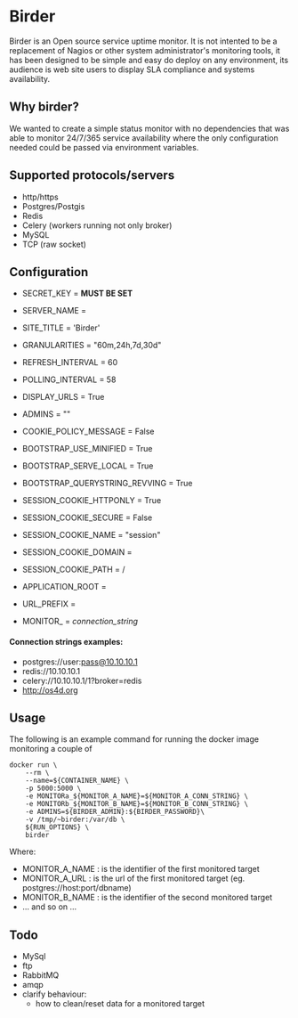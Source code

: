 Birder
======

Birder is an Open source service uptime monitor.
It is not intented to be a replacement of Nagios or other system administrator's monitoring tools,
it has been designed to be simple and easy do deploy on any environment,
its audience is web site users to display SLA compliance and systems availability.



Why birder?
-----------

We wanted to create a simple status monitor with no dependencies that was able to monitor 24/7/365 service
availability where the only configuration needed could be passed via environment variables. 


Supported protocols/servers
---------------------------

 - http/https
 - Postgres/Postgis 
 - Redis
 - Celery (workers running not only broker)
 - MySQL
 - TCP (raw socket)


Configuration
-------------

   - SECRET_KEY = **MUST BE SET**
   
   - SERVER_NAME = 
   - SITE_TITLE = 'Birder'
   - GRANULARITIES = "60m,24h,7d,30d"
   - REFRESH_INTERVAL = 60
   - POLLING_INTERVAL = 58
   - DISPLAY_URLS = True
   - ADMINS = ""
   - COOKIE_POLICY_MESSAGE = False
   
   - BOOTSTRAP_USE_MINIFIED = True
   - BOOTSTRAP_SERVE_LOCAL = True
   - BOOTSTRAP_QUERYSTRING_REVVING = True
   
   
   - SESSION_COOKIE_HTTPONLY = True
   - SESSION_COOKIE_SECURE = False
   - SESSION_COOKIE_NAME = "session"
   - SESSION_COOKIE_DOMAIN = 
   - SESSION_COOKIE_PATH = /
   
   - APPLICATION_ROOT = 
   - URL_PREFIX = 

   - MONITOR_<name> = _connection_string_

#### Connection strings examples:

 - postgres://user:pass@10.10.10.1
 - redis://10.10.10.1
 - celery://10.10.10.1/1?broker=redis
 - http://os4d.org
 


Usage
-----

The following is an example command for running the docker image monitoring a couple of 

```
docker run \
    --rm \
    --name=${CONTAINER_NAME} \
    -p 5000:5000 \
    -e MONITORa_${MONITOR_A_NAME}=${MONITOR_A_CONN_STRING} \
    -e MONITORb_${MONITOR_B_NAME}=${MONITOR_B_CONN_STRING} \
    -e ADMINS=${BIRDER_ADMIN}:${BIRDER_PASSWORD}\
    -v /tmp/~birder:/var/db \
    ${RUN_OPTIONS} \
    birder
```

Where:
 - MONITOR_A_NAME : is the identifier of the first monitored target
 - MONITOR_A_URL : is the url of the first monitored target (eg. postgres://host:port/dbname)
 - MONITOR_B_NAME : is the identifier of the second monitored target
 - ... and so on ...

Todo
----
 - MySql
 - ftp
 - RabbitMQ
 - amqp
 - clarify behaviour:
   - how to clean/reset data for a monitored target  
   

    
